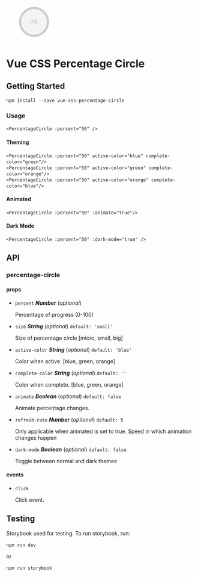 # ![vue-css-percentage-circle](progress-circle.gif)

Vue CSS Percentage Circle
==========================

## Getting Started

```
npm install --save vue-css-percentage-circle
```

### Usage

```
<PercentageCircle :percent="50" />
```

#### Theming

```
<PercentageCircle :percent="50" active-color="blue" complete-color="green"/>
<PercentageCircle :percent="50" active-color="green" complete-color="orange"/>
<PercentageCircle :percent="50" active-color="orange" complete-color="blue"/>
```

#### Animated

```
<PercentageCircle :percent="50" :animate="true"/>
```

#### Dark Mode

```
<PercentageCircle :percent="50" :dark-mode="true" />
```

## API

### percentage-circle 

#### props 

- `percent` ***Number*** (*optional*) 

  Percentage of progress (0-100) 

- `size` ***String*** (*optional*) `default: 'small'` 

  Size of percentage circle [micro, small, big] 

- `active-color` ***String*** (*optional*) `default: 'blue'` 

  Color when active. [blue, green, orange] 

- `complete-color` ***String*** (*optional*) `default: ''` 

  Color when complete. [blue, green, orange] 

- `animate` ***Boolean*** (*optional*) `default: false` 

  Animate percentage changes. 

- `refresh-rate` ***Number*** (*optional*) `default: 5` 

  Only applicable when animated is set to true. Speed in which animation changes happen 

- `dark-mode` ***Boolean*** (*optional*) `default: false` 

  Toggle between normal and dark themes 

#### events 

- `click` 

  Click event. 

## Testing

Storybook used for testing. To run storybook, run:
```
npm run dev
```

or

```
npm run storybook
```